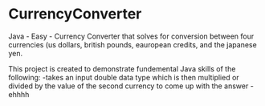 # CurrencyConverter
Java - Easy - Currency Converter that solves for conversion between four currencies (us dollars, british pounds, eauropean credits, and the japanese yen.


This project is created to demonstrate fundemental Java skills of the following:
  -takes an input double data type which is then multiplied or divided by the value of the second currency to come up with the answer
  -ehhhh
